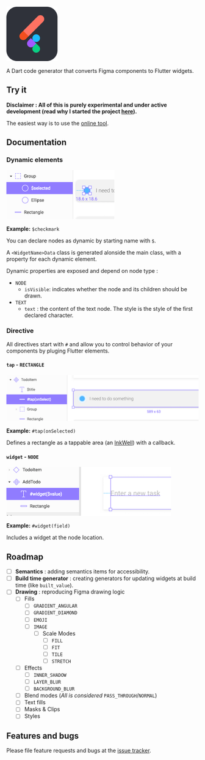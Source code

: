 ![logo](docs/logo.png)

A Dart code generator that converts Figma components to Flutter widgets.

## Try it

**Disclaimer : All of this is purely experimental and under active development (read why I started the project [here](https://aloisdeniel.github.io/introducing-figma-to-flutter/)).** 

The easiest way is to use the [online tool](http://aloisdeniel.github.com/figma-to-flutter).

## Documentation

### Dynamic elements

![dynamic](docs/dynamic.png)

**Example:** `$checkmark`

You can declare nodes as dynamic by starting name with `$`.

A `<WidgetName>Data` class is generated alonside the main class, with a property for each dynamic element.

Dynamic properties are exposed and depend on node type :

* `NODE`
    * `isVisible`: indicates whether the node and its children should be drawn.
* `TEXT`
    * `text` : the content of the text node. The style is the style of the first declared character.

### Directive

All directives start with `#` and allow you to control behavior of your components by pluging Flutter elements.

#### `tap` - `RECTANGLE`

![tap](docs/directive-tap.png)

**Example:** `#tap(onSelected)`

Defines a rectangle as a tappable area (an [InkWell](https://docs.flutter.io/flutter/material/InkWell-class.html)) with a callback.

#### `widget` - `NODE`

![tap](docs/directive-widget.png)

**Example:** `#widget(field)`

Includes a widget at the node location.


## Roadmap

- [ ] **Semantics** : adding semantics items for accessibility.
- [ ] **Build time generator** : creating generators for updating widgets at build time (like `built_value`).
- [ ] **Drawing** : reproducing Figma drawing logic
    - [ ] Fills
        - [ ] `GRADIENT_ANGULAR`
        - [ ] `GRADIENT_DIAMOND`
        - [ ] `EMOJI`
        - [ ] `IMAGE`
            - [ ] Scale Modes
                - [ ] `FILL`
                - [ ] `FIT`
                - [ ] `TILE`
                - [ ] `STRETCH`
    - [ ] Effects
        - [ ] `INNER_SHADOW`
        - [ ] `LAYER_BLUR`
        - [ ] `BACKGROUND_BLUR`

    - [ ] Blend modes (*All is considered* `PASS_THROUGH`/`NORMAL`)
    - [ ] Text fills
    - [ ] Masks & Clips
    - [ ] Styles

## Features and bugs

Please file feature requests and bugs at the [issue tracker][tracker].

[tracker]: https://github.com/aloisdeniel/figma-to-flutter/issues